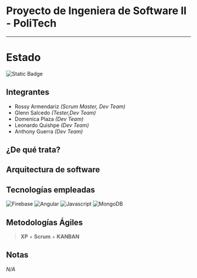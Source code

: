 # Proyecto de Ingeniera de Software II - PoliTech

***

# Estado

![Static Badge](https://img.shields.io/badge/Estado-EN_DESARROLLO-green)

## Integrantes

- Rossy Armendariz _(Scrum Master, Dev Team)_
- Glenn Salcedo _(Tester,Dev Team)_
- Domenica Plaza _(Dev Team)_
- Leonardo Quishpe _(Dev Team)_
- Anthony Guerra _(Dev Team)_

## ¿De qué trata?

## Arquitectura de software

## Tecnologías empleadas

![Firebase](https://img.shields.io/badge/Firebase-DD2C00.svg?style=for-the-badge&logo=Firebase&logoColor=white)
![Angular](https://img.shields.io/badge/Angular-0F0F11.svg?style=for-the-badge&logo=Angular&logoColor=white)
![Javascript](https://img.shields.io/badge/JavaScript-F7DF1E.svg?style=for-the-badge&logo=JavaScript&logoColor=black)
![MongoDB](https://img.shields.io/badge/MongoDB-47A248.svg?style=for-the-badge&logo=MongoDB&logoColor=white)

## Metodologías Ágiles

> **XP** + **Scrum** + **KANBAN**

## Notas
 _N/A_
